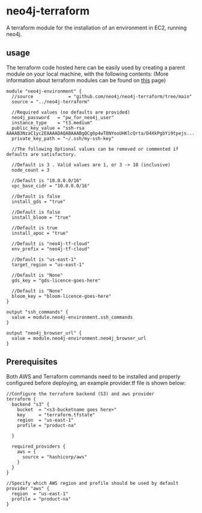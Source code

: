 # neo4j-terraform

A terraform module for the installation of an environment in EC2, running neo4j.

## usage
The terraform code hosted here can be easily used by creating a parent module on your local machine, with the following contents:
(More information about terraform modules can be found on [this](https://developer.hashicorp.com/terraform/language/modules) page)

~~~
module "neo4j-environment" {
  //source             = "github.com/neo4j/neo4j-terraform/tree/main"
  source = "../neo4j-terraform"

  //Required values (no defaults are provided)
  neo4j_password   = "pw_for_neo4j_user"
  instance_type    = "t3.medium"
  public_key_value = "ssh-rsa AAAAB3NzaC1yc2EAAAADAQABAAABgQCg6p4wT8NYooUHKlcQrta/D4XkPgbYi9tpejs.....="
  private_key_path = "~/.ssh/my-ssh-key"

  //The following Optional values can be removed or commented if defaults are satisfactory.

  //Default is 3 . Valid values are 1, or 3 -> 10 (inclusive)
  node_count = 3

  //Default is "10.0.0.0/16"
  vpc_base_cidr = "10.0.0.0/16"

  //Default is false
  install_gds = "true"

  //Default is false
  install_bloom = "true"

  //Default is true
  install_apoc = "true"

  //Default is "neo4j-tf-cloud"
  env_prefix = "neo4j-tf-cloud"

  //Default is "us-east-1"
  target_region = "us-east-1"

  //Default is "None"
  gds_key = "gds-licence-goes-here"

  //Default is "None"
  bloom_key = "bloom-licence-goes-here"
}

output "ssh_commands" {
  value = module.neo4j-environment.ssh_commands
}

output "neo4j_browser_url" {
  value = module.neo4j-environment.neo4j_browser_url
}
~~~

## Prerequisites

Both AWS and Terraform commands need to be installed and properly configured before deploying, an example provider.tf file is shown below:

~~~
//Configure the terraform backend (S3) and aws provider
terraform {
  backend "s3" {
    bucket  = "<s3-bucketname goes here>"
    key     = "terraform.tfstate"
    region  = "us-east-1"
    profile = "product-na"

  }

  required_providers {
    aws = {
      source = "hashicorp/aws"
    }
  }
}

//Specify which AWS region and profile should be used by default
provider "aws" {
  region  = "us-east-1"
  profile = "product-na"
}
~~~
